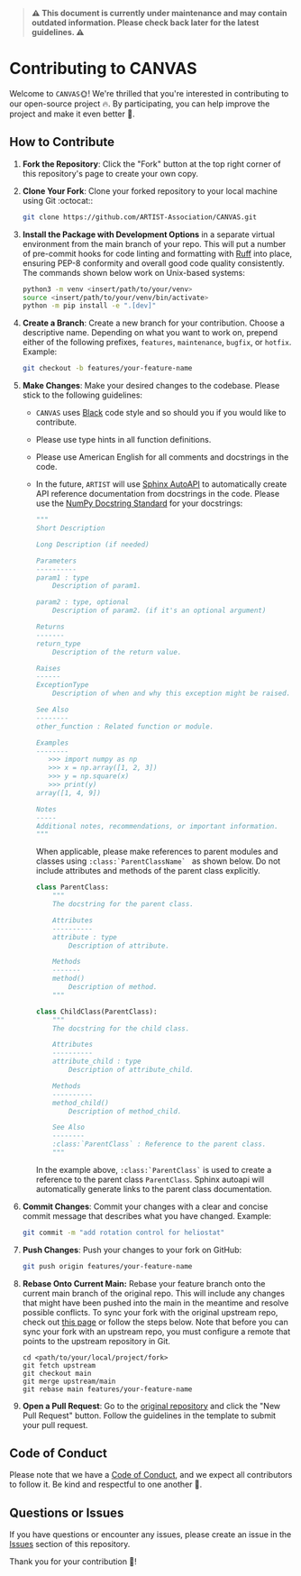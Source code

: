 > **⚠️ This document is currently under maintenance and may contain outdated information. Please check back later for the latest guidelines. ⚠️**


# Contributing to CANVAS

Welcome to ``CANVAS``:sun_with_face:! We're thrilled that you're interested in contributing to our open-source project :fire:.
By participating, you can help improve the project and make it even better :raised_hands:.

## How to Contribute

1. **Fork the Repository**: Click the "Fork" button at the top right corner of this repository's page to create your own copy.

2. **Clone Your Fork**: Clone your forked repository to your local machine using Git :octocat::
   ```bash
   git clone https://github.com/ARTIST-Association/CANVAS.git
   ```

3. **Install the Package with Development Options** in a separate virtual environment from the main branch of your repo.
   This will put a number of pre-commit hooks for code linting and formatting with [Ruff](https://github.com/astral-sh/ruff)
   into place, ensuring PEP-8 conformity and overall good code quality consistently.
   The commands shown below work on Unix-based systems:
   ```bash
   python3 -m venv <insert/path/to/your/venv>
   source <insert/path/to/your/venv/bin/activate>
   python -m pip install -e ".[dev]"
   ```

4. **Create a Branch**: Create a new branch for your contribution. Choose a descriptive name. Depending on what you want
   to work on, prepend either of the following prefixes, `features`, `maintenance`, `bugfix`, or `hotfix`. Example:
   ```bash
   git checkout -b features/your-feature-name
   ```

5. **Make Changes**: Make your desired changes to the codebase. Please stick to the following guidelines:
   * `CANVAS` uses [Black](https://black.readthedocs.io/en/stable/the_black_code_style/current_style.html) code style and so should you if you would like to contribute.
   * Please use type hints in all function definitions.
   * Please use American English for all comments and docstrings in the code.
   * In the future, `ARTIST` will use [Sphinx AutoAPI](https://github.com/readthedocs/sphinx-autoapi) to automatically create API reference documentation from docstrings in the code.
     Please use the [NumPy Docstring Standard](https://numpydoc.readthedocs.io/en/latest/format.html) for your docstrings:

     ```python
     """
     Short Description

     Long Description (if needed)

     Parameters
     ----------
     param1 : type
         Description of param1.

     param2 : type, optional
         Description of param2. (if it's an optional argument)

     Returns
     -------
     return_type
         Description of the return value.

     Raises
     ------
     ExceptionType
         Description of when and why this exception might be raised.

     See Also
     --------
     other_function : Related function or module.

     Examples
     --------
        >>> import numpy as np
        >>> x = np.array([1, 2, 3])
        >>> y = np.square(x)
        >>> print(y)
     array([1, 4, 9])

     Notes
     -----
     Additional notes, recommendations, or important information.
     """
     ```
     When applicable, please make references to parent modules and classes using ```:class:`ParentClassName` ```
as shown below. Do not include attributes and methods of the parent class explicitly.

     ```python
     class ParentClass:
         """
         The docstring for the parent class.

         Attributes
         ----------
         attribute : type
             Description of attribute.

         Methods
         -------
         method()
             Description of method.
         """

     class ChildClass(ParentClass):
         """
         The docstring for the child class.

         Attributes
         ----------
         attribute_child : type
             Description of attribute_child.

         Methods
         ----------
         method_child()
             Description of method_child.

         See Also
         --------
         :class:`ParentClass` : Reference to the parent class.
         """
     ```
     In the example above, ``` :class:`ParentClass` ``` is used to create a reference to the parent class `ParentClass`.
     Sphinx autoapi will automatically generate links to the parent class documentation.


6. **Commit Changes**: Commit your changes with a clear and concise commit message that describes what you have changed.
   Example:
   ```bash
   git commit -m "add rotation control for heliostat"
   ```

7. **Push Changes**: Push your changes to your fork on GitHub:
   ```bash
   git push origin features/your-feature-name
   ```

8. **Rebase Onto Current Main:** Rebase your feature branch onto the current main branch of the original repo.
   This will include any changes that might have been pushed into the main in the meantime and resolve possible conflicts.
   To sync your fork with the original upstream repo, check out [this page](https://docs.github.com/en/pull-requests/collaborating-with-pull-requests/working-with-forks/syncing-a-fork)
   or follow the steps below. Note that before you can sync your fork with an upstream repo, you must configure a remote that points to the upstream repository in Git.
   ```
   cd <path/to/your/local/project/fork>
   git fetch upstream
   git checkout main
   git merge upstream/main
   git rebase main features/your-feature-name
   ```

10. **Open a Pull Request**: Go to the [original repository](https://github.com/ARTIST-Association/CANVAS.git) and click the "New Pull Request" button. Follow the guidelines in the template to submit your pull request.

## Code of Conduct

Please note that we have a [Code of Conduct](CODE_OF_CONDUCT.md), and we expect all contributors to follow it. Be kind and respectful to one another :blue_heart:.

## Questions or Issues

If you have questions or encounter any issues, please create an issue in the [Issues](https://github.com/ARTIST-Association/ARTIST/issues) section of this repository.

Thank you for your contribution :pray:!

